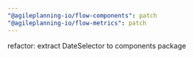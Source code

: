 ```yaml
---
"@agileplanning-io/flow-components": patch
"@agileplanning-io/flow-metrics": patch
---
```


refactor: extract DateSelector to components package
